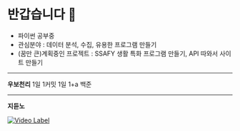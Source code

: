 # 반갑습니다 👋

- 파이썬 공부중
- 관심분야 : 데이터 분석, 수집, 유용한 프로그램 만들기
- (꿈만 큰)계획중인 프로젝트 : SSAFY 생활 특화 프로그램 만들기, API 따와서 사이트 만들기

---

**우보천리**
1일 1커밋
1일 1+a 백준

---

**지듣노**

[![Video Label](http://img.youtube.com/vi/9qRCARM_LfE/0.jpg)](https://youtu.be/9qRCARM_LfE)